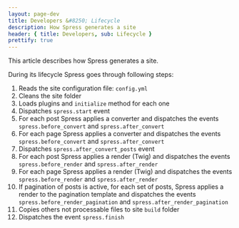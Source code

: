 ```yaml
---
layout: page-dev
title: Developers &#8250; Lifecycle
description: How Spress generates a site 
header: { title: Developers, sub: Lifecycle }
prettify: true
---
```

This article describes how Spress generates a site.

During its lifecycle Spress goes through following steps:

1. Reads the site configuration file: `config.yml`
2. Cleans the site folder
3. Loads plugins and `initialize` method for each one
4. Dispatches `spress.start` event
5. For each post Spress applies a converter and dispatches the events `spress.before_convert` and `spress.after_convert`
6. For each page Spress applies a converter and dispatches the events `spress.before_convert` and `spress.after_convert`
7. Dispatches `spress.after_convert_posts` event
8. For each post Spress applies a render (Twig) and dispatches the events `spress.before_render` and `spress.after_render`
9. For each page Spress applies a render (Twig) and dispatches the events `spress.before_render` and `spress.after_render`
10. If pagination of posts is active, for each set of posts, Spress applies a render to the pagination template and dispatches the events `spress.before_render_pagination` and `spress.after_render_pagination`
11. Copies others not processable files to site `build` folder
12. Dispatches the event `spress.finish`

